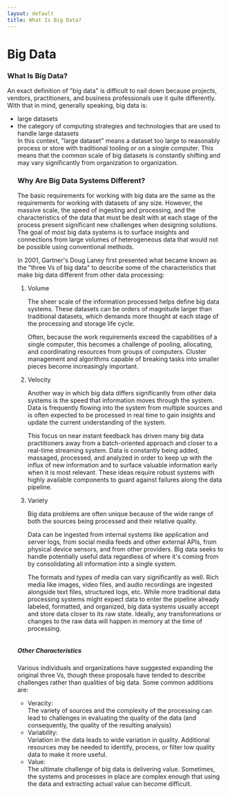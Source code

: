 ```yaml
---
layout: default
title: What Is Big Data?
---
```


<div id="contact">
  <h1 class="pageTitle">Big Data</h1>
  <h3>What Is Big Data?</h3>
 An exact definition of "big data" is difficult to nail down because projects, vendors, practitioners, and business professionals use it quite differently. With that in mind, generally speaking, big data is:
<ul>
<li>large datasets</li>
<li>the category of computing strategies and technologies that are used to handle large datasets</li>
In this context, "large dataset" means a dataset too large to reasonably process or store with traditional tooling or on a single computer. This means that the common scale of big datasets is constantly shifting and may vary significantly from organization to organization.

<h3>Why Are Big Data Systems Different?</h3>
The basic requirements for working with big data are the same as the requirements for working with datasets of any size. However, the massive scale, the speed of ingesting and processing, and the characteristics of the data that must be dealt with at each stage of the process present significant new challenges when designing solutions. The goal of most big data systems is to surface insights and connections from large volumes of heterogeneous data that would not be possible using conventional methods.

In 2001, Gartner's Doug Laney first presented what became known as the "three Vs of big data" to describe some of the characteristics that make big data different from other data processing:
<ol>
<li>Volume</li>

The sheer scale of the information processed helps define big data systems. These datasets can be orders of magnitude larger than traditional datasets, which demands more thought at each stage of the processing and storage life cycle.

Often, because the work requirements exceed the capabilities of a single computer, this becomes a challenge of pooling, allocating, and coordinating resources from groups of computers. Cluster management and algorithms capable of breaking tasks into smaller pieces become increasingly important.

<li>Velocity</li>

Another way in which big data differs significantly from other data systems is the speed that information moves through the system. Data is frequently flowing into the system from multiple sources and is often expected to be processed in real time to gain insights and update the current understanding of the system.

This focus on near instant feedback has driven many big data practitioners away from a batch-oriented approach and closer to a real-time streaming system. Data is constantly being added, massaged, processed, and analyzed in order to keep up with the influx of new information and to surface valuable information early when it is most relevant. These ideas require robust systems with highly available components to guard against failures along the data pipeline.

<li>Variety</li>

Big data problems are often unique because of the wide range of both the sources being processed and their relative quality.

Data can be ingested from internal systems like application and server logs, from social media feeds and other external APIs, from physical device sensors, and from other providers. Big data seeks to handle potentially useful data regardless of where it's coming from by consolidating all information into a single system.

The formats and types of media can vary significantly as well. Rich media like images, video files, and audio recordings are ingested alongside text files, structured logs, etc. While more traditional data processing systems might expect data to enter the pipeline already labeled, formatted, and organized, big data systems usually accept and store data closer to its raw state. Ideally, any transformations or changes to the raw data will happen in memory at the time of processing.
</ol>
<img src="{{ '/assets/img/vs.jpg' | prepend: site.baseurl }}" alt="">
<h5>Other Characteristics</h5>

Various individuals and organizations have suggested expanding the original three Vs, though these proposals have tended to describe challenges rather than qualities of big data. Some common additions are:
<ul>
<li>Veracity:</li> The variety of sources and the complexity of the processing can lead to challenges in evaluating the quality of the data (and consequently, the quality of the resulting analysis)
<li>Variability:</li> Variation in the data leads to wide variation in quality. Additional resources may be needed to identify, process, or filter low quality data to make it more useful.
<li>Value:</li> The ultimate challenge of big data is delivering value. Sometimes, the systems and processes in place are complex enough that using the data and extracting actual value can become difficult.
</ul>
</div>
